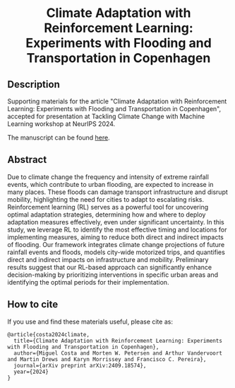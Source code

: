 # <p align="center">Climate Adaptation with Reinforcement Learning: Experiments with Flooding and Transportation in Copenhagen</p>

## Description

Supporting materials for the article "Climate Adaptation with Reinforcement Learning: Experiments with Flooding and Transportation in Copenhagen", accepted for presentation at Tackling Climate Change with Machine Learning workshop at NeurIPS 2024.

The manuscript can be found [here](https://arxiv.org/abs/2409.18574).


## Abstract
Due to climate change the frequency and intensity of extreme rainfall events, which contribute to urban flooding, are expected to increase in many places. These floods can damage transport infrastructure and disrupt mobility, highlighting the need for cities to adapt to escalating risks. Reinforcement learning (RL) serves as a powerful tool for uncovering optimal adaptation strategies, determining how and where to deploy adaptation measures effectively, even under significant uncertainty. In this study, we leverage RL to identify the most effective timing and locations for implementing measures, aiming to reduce both direct and indirect impacts of flooding. Our framework integrates climate change projections of future rainfall events and floods, models city-wide motorized trips, and quantifies direct and indirect impacts on infrastructure and mobility. Preliminary results suggest that our RL-based approach can significantly enhance decision-making by prioritizing interventions in specific urban areas and identifying the optimal periods for their implementation. 


## How to cite

If you use and find these materials useful, please cite as:

```
@article{costa2024climate,
  title={Climate Adaptation with Reinforcement Learning: Experiments with Flooding and Transportation in Copenhagen},
  author={Miguel Costa and Morten W. Petersen and Arthur Vandervoort and Martin Drews and Karyn Morrissey and Francisco C. Pereira},
  journal={arXiv preprint arXiv:2409.18574},
  year={2024}
}
```


























